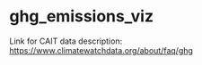 # ghg_emissions_viz

Link for CAIT data description: https://www.climatewatchdata.org/about/faq/ghg
